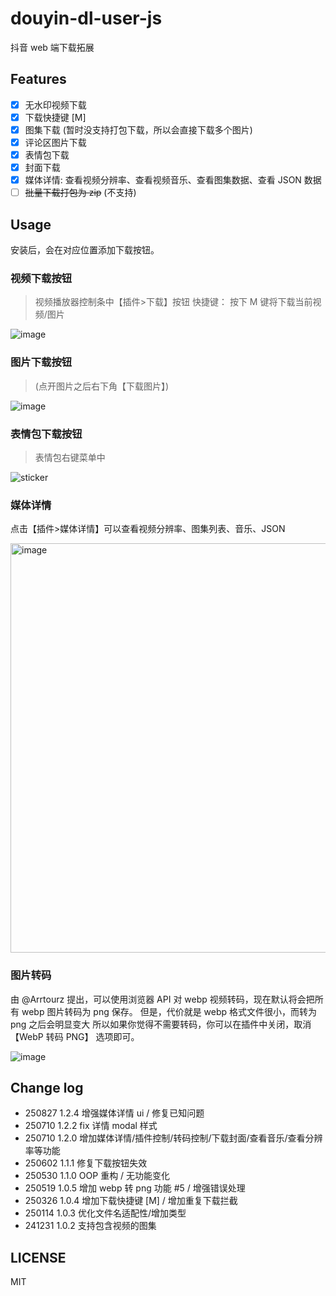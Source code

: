 # douyin-dl-user-js

抖音 web 端下载拓展

## Features

- [x] 无水印视频下载
- [x] 下载快捷键 [M]
- [x] 图集下载 (暂时没支持打包下载，所以会直接下载多个图片)
- [x] 评论区图片下载
- [x] 表情包下载
- [x] 封面下载
- [x] 媒体详情: 查看视频分辨率、查看视频音乐、查看图集数据、查看 JSON 数据
- [ ] ~~批量下载打包为 zip~~ (不支持)

## Usage

安装后，会在对应位置添加下载按钮。

### 视频下载按钮

> 视频播放器控制条中【插件>下载】按钮
> 快捷键： 按下 M 键将下载当前视频/图片

![image](https://github.com/user-attachments/assets/59af5d64-1669-4327-ace9-fec128a2d37b)

### 图片下载按钮

> (点开图片之后右下角【下载图片】)

![image](https://github.com/zhzLuke96/douyin-dl-user-js/raw/main/docs/image_btn.jpg)

### 表情包下载按钮

> 表情包右键菜单中

![sticker](https://github.com/zhzLuke96/douyin-dl-user-js/raw/main/docs/sticker_btn.jpg)

### 媒体详情

点击【插件>媒体详情】可以查看视频分辨率、图集列表、音乐、JSON

<img width="840" height="655" alt="image" src="https://github.com/user-attachments/assets/08f8ae3b-59a2-489a-b9cb-a2182643c6f6" />

### 图片转码

由 @Arrtourz 提出，可以使用浏览器 API 对 webp 视频转码，现在默认将会把所有 webp 图片转码为 png 保存。
但是，代价就是 webp 格式文件很小，而转为 png 之后会明显变大
所以如果你觉得不需要转码，你可以在插件中关闭，取消 【WebP 转码 PNG】 选项即可。

![image](https://github.com/user-attachments/assets/60f6772b-0379-4ee7-9922-6116c93747c0)

## Change log

- 250827 1.2.4 增强媒体详情 ui / 修复已知问题
- 250710 1.2.2 fix 详情 modal 样式
- 250710 1.2.0 增加媒体详情/插件控制/转码控制/下载封面/查看音乐/查看分辨率等功能
- 250602 1.1.1 修复下载按钮失效
- 250530 1.1.0 OOP 重构 / 无功能变化
- 250519 1.0.5 增加 webp 转 png 功能 #5 / 增强错误处理
- 250326 1.0.4 增加下载快捷键 [M] / 增加重复下载拦截
- 250114 1.0.3 优化文件名适配性/增加类型
- 241231 1.0.2 支持包含视频的图集

## LICENSE

MIT
